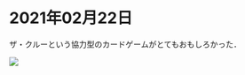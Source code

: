 # 2021年02月22日 


ザ・クルーという協力型のカードゲームがとてもおもしろかった．



<a href="https://www.amazon.co.jp/GP-4543471003249-%E3%82%B6%E3%83%BB%E3%82%AF%E3%83%AB%E3%83%BC-%E5%8D%94%E5%8A%9B%E5%9E%8B%E3%82%AB%E3%83%BC%E3%83%89%E3%82%B2%E3%83%BC%E3%83%A0-%E5%AE%8C%E5%85%A8%E6%97%A5%E6%9C%AC%E8%AA%9E%E7%89%88/dp/B08FB75962?hvadid=440896099085&hvpos=&hvnetw=g&hvrand=11635597697392948880&hvpone=&hvptwo=&hvqmt=&hvdev=c&hvdvcmdl=&hvlocint=&hvlocphy=1009129&hvtargid=pla-939713245568&psc=1&linkCode=li2&tag=takalatokyo02-22&linkId=4ac55040e1b2120fa69a57b86dbf35f1&language=ja_JP&ref_=as_li_ss_il" target="_blank"><img border="0" src="//ws-fe.amazon-adsystem.com/widgets/q?_encoding=UTF8&ASIN=B08FB75962&Format=_SL160_&ID=AsinImage&MarketPlace=JP&ServiceVersion=20070822&WS=1&tag=takalatokyo02-22&language=ja_JP" ></a><img src="https://ir-jp.amazon-adsystem.com/e/ir?t=takalatokyo02-22&language=ja_JP&l=li2&o=9&a=B08FB75962" width="1" height="1" border="0" alt="" style="border:none !important; margin:0px !important;" />


